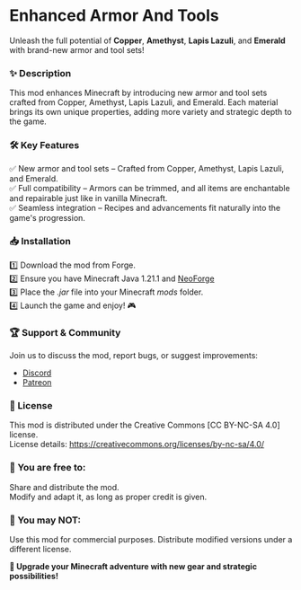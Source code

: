 # Enhanced Armor And Tools
Unleash the full potential of **Copper**, **Amethyst**, **Lapis Lazuli**, and **Emerald** with brand-new armor and tool sets! 

### ✨ Description 
This mod enhances Minecraft by introducing new armor and tool sets crafted from Copper, Amethyst, Lapis Lazuli, and Emerald. Each material brings its own unique properties, adding more variety and strategic depth to the game.  
  
### 🛠 Key Features
✅ New armor and tool sets – Crafted from Copper, Amethyst, Lapis Lazuli, and Emerald.  
✅ Full compatibility – Armors can be trimmed, and all items are enchantable and repairable just like in vanilla Minecraft.  
✅ Seamless integration – Recipes and advancements fit naturally into the game's progression.  
  
### 📥 Installation 
1️⃣ Download the mod from Forge.  
2️⃣ Ensure you have Minecraft Java 1.21.1 and [NeoForge](https://neoforged.net)  
3️⃣ Place the _.jar_ file into your Minecraft _mods_ folder.  
4️⃣ Launch the game and enjoy! 🎮  

    
### 🏆 Support & Community
Join us to discuss the mod, report bugs, or suggest improvements:  
- [Discord](https://discord.gg/dyPhP8zSvN)  
- [Patreon](https://www.patreon.com/c/GravityBoxGames)  

### 📜 License  
This mod is distributed under the Creative Commons [CC BY-NC-SA 4.0] license.  
License details: https://creativecommons.org/licenses/by-nc-sa/4.0/  

### 📌 You are free to:
Share and distribute the mod.  
Modify and adapt it, as long as proper credit is given.  
  
### 🚫 You may NOT:
Use this mod for commercial purposes.
Distribute modified versions under a different license.

**🚀 Upgrade your Minecraft adventure with new gear and strategic possibilities!**

